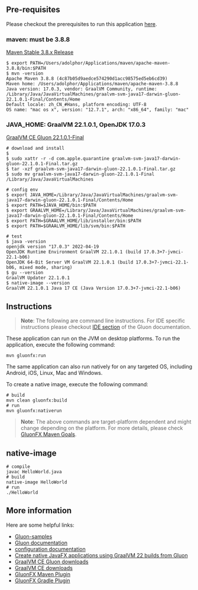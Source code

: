 ## Pre-requisites

Please checkout the prerequisites to run this application [here](https://github.com/gluonhq/gluonfx-maven-plugin#requirements).

### maven: must be 3.8.8

[Maven Stable 3.8.x Release](https://maven.apache.org/download.cgi#previous-stable-3-8-x-release)

```
$ export PATH=/Users/adolphor/Applications/maven/apache-maven-3.8.8/bin:$PATH
$ mvn -version
Apache Maven 3.8.8 (4c87b05d9aedce574290d1acc98575ed5eb6cd39)
Maven home: /Users/adolphor/Applications/maven/apache-maven-3.8.8
Java version: 17.0.3, vendor: GraalVM Community, runtime: /Library/Java/JavaVirtualMachines/graalvm-svm-java17-darwin-gluon-22.1.0.1-Final/Contents/Home
Default locale: zh_CN_#Hans, platform encoding: UTF-8
OS name: "mac os x", version: "12.7.1", arch: "x86_64", family: "mac"
```

### JAVA_HOME: GraalVM 22.1.0.1, OpenJDK 17.0.3

[GraalVM CE Gluon 22.1.0.1-Final](https://github.com/gluonhq/graal/releases/tag/gluon-22.1.0.1-Final)

```
# download and install
$ 
$ sudo xattr -r -d com.apple.quarantine graalvm-svm-java17-darwin-gluon-22.1.0.1-Final.tar.gz
$ tar -xzf graalvm-svm-java17-darwin-gluon-22.1.0.1-Final.tar.gz
$ sudo mv graalvm-svm-java17-darwin-gluon-22.1.0.1-Final /Library/Java/JavaVirtualMachines

# config env
$ export JAVA_HOME=/Library/Java/JavaVirtualMachines/graalvm-svm-java17-darwin-gluon-22.1.0.1-Final/Contents/Home
$ export PATH=$JAVA_HOME/bin:$PATH
$ export GRAALVM_HOME=/Library/Java/JavaVirtualMachines/graalvm-svm-java17-darwin-gluon-22.1.0.1-Final/Contents/Home
$ export PATH=$GRAALVM_HOME/lib/installer/bin:$PATH
$ export PATH=$GRAALVM_HOME/lib/svm/bin:$PATH

# test
$ java -version
openjdk version "17.0.3" 2022-04-19
OpenJDK Runtime Environment GraalVM 22.1.0.1 (build 17.0.3+7-jvmci-22.1-b06)
OpenJDK 64-Bit Server VM GraalVM 22.1.0.1 (build 17.0.3+7-jvmci-22.1-b06, mixed mode, sharing)
$ gu --version
GraalVM Updater 22.1.0.1
$ native-image --version
GraalVM 22.1.0.1 Java 17 CE (Java Version 17.0.3+7-jvmci-22.1-b06)
```

## Instructions

> **Note**: The following are command line instructions. For IDE specific instructions please checkout [IDE section](https://docs.gluonhq.com/#_ide) of the Gluon documentation.

These application can run on the JVM on desktop platforms. To run the application, execute the following command:

```shell
mvn gluonfx:run
```

The same application can also run natively for on any targeted OS, including Android, iOS, Linux, Mac and Windows.

To create a native image, execute the following command:

```shell
# build
mvn clean gluonfx:build
# run
mvn gluonfx:nativerun
```

> **Note**: The above commands are target-platform dependent and might change depending on the platform.
For more details, please check
[GluonFX Maven Goals](https://github.com/gluonhq/gluonfx-maven-plugin#2-goals).

## native-image
```shell
# compile
javac HelloWorld.java
# build
native-image HelloWorld
# run
./HelloWorld
```

## More information

Here are some helpful links:
* [Gluon-samples](https://github.com/gluonhq/gluon-samples)
* [Gluon documentation](https://docs.gluonhq.com/)
* [configuration documentation](https://docs.gluonhq.com/#_configuration)
* [Create native JavaFX applications using GraalVM 22 builds from Gluon](https://gluonhq.com/create-native-javafx-applications-using-graalvm-22-builds-from-gluon/)
* [GraalVM CE Gluon downloads](https://github.com/gluonhq/graal/releases)
* [GraalVM CE downloads](https://github.com/graalvm/graalvm-ce-builds/releases)
* [GluonFX Maven Plugin](https://github.com/gluonhq/gluonfx-maven-plugin)
* [GluonFX Gradle Plugin](https://github.com/gluonhq/gluonfx-gradle-plugin)
